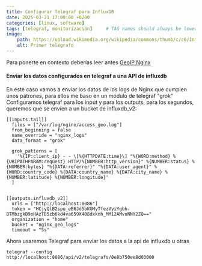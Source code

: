 ```yaml
---
title: Configurar Telegraf para InfluxDB
date: 2025-03-21 17:00:00 +0200
categories: [linux, software] 
tags: [telegraf, monitorización]     # TAG names should always be lowercase
image:
    path: https://upload.wikimedia.org/wikipedia/commons/thumb/c/c6/Influxdb_logo.svg/250px-Influxdb_logo.svg.png
    alt: Primer telégrafo
---
```

Para ponerte en contexto deberías leer antes [GeoIP Nginx](../nginx)
#### Enviar los datos configurados en telegraf a una API de influxdb
En este caso vamos a enviar los datos de los logs de Nginx que cumplen unos patrones, para ellos me baso en un módulo de telegraf  "grok"
Configuramos telegraf para los input y para los outputs, para los segundos, queremos que se envíen a un bucket de influxdb_v2:
``` shell
[[inputs.tail]]
  files = ["/var/log/nginx/access_geo.log"]
  from_beginning = false
  name_override = "nginx_logs"
  data_format = "grok"

  grok_patterns = [
    '%{IP:client_ip} - - \[%{HTTPDATE:time}\] "%{WORD:method} %{URIPATHPARAM:request} HTTP/%{NUMBER:http_version}" %{NUMBER:status} %{NUMBER:bytes} "%{DATA:referrer}" "%{DATA:user_agent}" %{WORD:country_code} %{DATA:country_name} %{DATA:city_name} %{NUMBER:latitude} %{NUMBER:longitude}'
  ]


[[outputs.influxdb_v2]]
  urls = ["http://localhost:8086"]
  token = "HCjyQlB2spu_eB6Jd5bKGMyTfezVyiYgbh-BTMbzgkB9oHAzTD5zb6kd4va659X408dxknh_MM12AMvuNNY2ZQ=="
  organization = "home"
  bucket = "nginx_geo_logs"
  timeout = "5s"
```

Ahora usaremos Telegraf para enviar los datos a la api de influxdb u otras 
``` shell
telegraf --config http://localhost:8086/api/v2/telegrafs/0e8b750ee8d03000
```